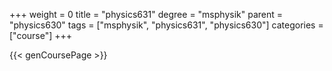 +++
weight = 0
title = "physics631"
degree = "msphysik"
parent = "physics630"
tags = ["msphysik", "physics631", "physics630"]
categories = ["course"]
+++

{{< genCoursePage >}}

